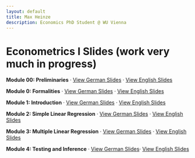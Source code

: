 ```yaml
---
layout: default
title: Max Heinze
description: Economics PhD Student @ WU Vienna
---
```


# Econometrics I Slides (work very much in progress)

**Module 00: Preliminaries** · [View German Slides](assets/00_grundlagen.html) · [View English Slides](assets/00_preliminaries.html)

**Module 0: Formalities** · [View German Slides](assets/0_organisatorisches.html) · [View English Slides](assets/0_formalities.html)

**Module 1: Introduction** · [View German Slides](assets/1_einfuehrung.html) · [View English Slides](assets/1_introduction.html)

**Module 2: Simple Linear Regression** · [View German Slides](assets/2_einfache_lineare_regression.html) · [View English Slides](assets/2_simple_linear_regression.html)

**Module 3: Multiple Linear Regression** · [View German Slides](assets/3_multiple_lineare_regression.html) · [View English Slides](assets/3_multiple_linear_regression.html)

**Module 4: Testing and Inference** · [View German Slides](assets/4_tests_und_inference.html)· [View English Slides](assets/4_testing_and_inference.html)
